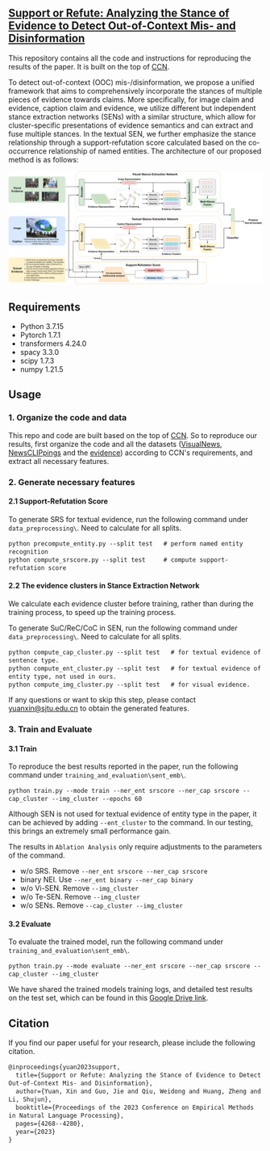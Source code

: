 ## [Support or Refute: Analyzing the Stance of Evidence to Detect Out-of-Context Mis- and Disinformation](https://aclanthology.org/2023.emnlp-main.259.pdf)

This repository contains all the code and instructions for reproducing the results of the paper. It is built on the top of [CCN](https://github.com/S-Abdelnabi/OoC-multi-modal-fc?tab=readme-ov-file).

To detect out-of-context (OOC) mis-/disinformation, we propose a unified framework that aims to comprehensively incorporate the stances of multiple pieces of evidence towards claims. More specifically, for image claim and evidence, caption claim and evidence, we utilize different but independent stance extraction networks (SENs) with a similar structure, which allow for cluster-specific presentations of evidence semantics and can extract and fuse multiple stances. In the textual SEN, we further emphasize the stance relationship through a support-refutation score calculated based on the co-occurrence relationship of named entities. The architecture of our proposed method is as follows:

<p align="center">
<img src="architecture.svg">
</p>



## Requirements

* Python 3.7.15
* Pytorch 1.7.1
* transformers 4.24.0
* spacy 3.3.0
* scipy 1.7.3
* numpy 1.21.5



## Usage

### 1. Organize the code and data

This repo and code are built based on the top of [CCN](https://github.com/S-Abdelnabi/OoC-multi-modal-fc?tab=readme-ov-file). So to reproduce our results, first organize the code and all the datasets ([VisualNews](https://github.com/FuxiaoLiu/VisualNews-Repository), [NewsCLIPpings](https://github.com/g-luo/news_clippings) and the [evidence](https://github.com/S-Abdelnabi/OoC-multi-modal-fc?tab=readme-ov-file)) according to CCN's requirements, and extract all necessary features.

### 2. Generate necessary features

#### 2.1 Support-Refutation Score

To generate SRS for textual evidence, run the following command under `data_preprocessing\`. Need to calculate for all splits.

```
python precompute_entity.py --split test   # perform named entity recognition
python compute_srscore.py --split test     # compute support-refutation score
```

#### 2.2 The evidence clusters in Stance Extraction Network

We calculate each evidence cluster before training, rather than during the training process, to speed up the training process.

To generate SuC/ReC/CoC in SEN, run the following command under `data_preprocessing\`. Need to calculate for all splits.

```
python compute_cap_cluster.py --split test   # for textual evidence of sentence type.
python compute_ent_cluster.py --split test   # for textual evidence of entity type, not used in ours.
python compute_img_cluster.py --split test   # for visual evidence.
```

If any questions or want to skip this step, please contact yuanxin@sjtu.edu.cn to obtain the generated features.

### 3. Train and Evaluate

#### 3.1 Train

To reproduce the best results reported in the paper, run the following command under `training_and_evaluation\sent_emb\`.

```
python train.py --mode train --ner_ent srscore --ner_cap srscore --cap_cluster --img_cluster --epochs 60
```

Although SEN is not used for textual evidence of entity type in the paper, it can be achieved by adding `--ent_cluster` to the command. In our testing, this brings an extremely small performance gain.

The results in `Ablation Analysis` only require adjustments to the parameters of the command.

* w/o SRS. Remove `--ner_ent srscore --ner_cap srscore`
* binary NEI. Use `--ner_ent binary --ner_cap binary`
* w/o Vi-SEN. Remove `--img_cluster`
* w/o Te-SEN. Remove `--img_cluster`
* w/o SENs. Remove `--cap_cluster --img_cluster`

#### 3.2 Evaluate

To evaluate the trained model,  run the following command under `training_and_evaluation\sent_emb\`.

```
python train.py --mode evaluate --ner_ent srscore --ner_cap srscore --cap_cluster --img_cluster
```

We have shared the trained models training logs, and detailed test results on the test set, which can be found in this [Google Drive link](https://drive.google.com/drive/folders/1-kmF4mm48Lpmsb8foq309I6aM_JHma_C?usp=drive_link).



## Citation

If you find our paper useful for your research, please include the following citation.

```
@inproceedings{yuan2023support,
  title={Support or Refute: Analyzing the Stance of Evidence to Detect Out-of-Context Mis- and Disinformation},
  author={Yuan, Xin and Guo, Jie and Qiu, Weidong and Huang, Zheng and Li, Shujun},
  booktitle={Proceedings of the 2023 Conference on Empirical Methods in Natural Language Processing},
  pages={4268--4280},
  year={2023}
}
```

